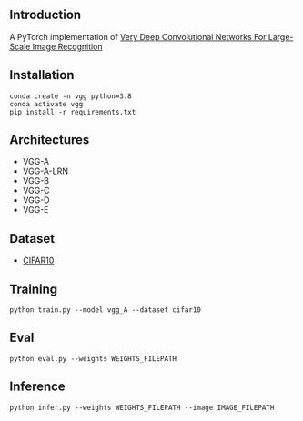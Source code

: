 ## Introduction
A PyTorch implementation of [Very Deep Convolutional Networks For Large-Scale Image Recognition](https://arxiv.org/pdf/1409.1556.pdf)

## Installation

```
conda create -n vgg python=3.8
conda activate vgg
pip install -r requirements.txt
```

## Architectures
- VGG-A
- VGG-A-LRN
- VGG-B
- VGG-C
- VGG-D
- VGG-E

## Dataset
- [CIFAR10](https://pytorch.org/vision/stable/generated/torchvision.datasets.CIFAR10.html)

## Training
```
python train.py --model vgg_A --dataset cifar10
```

## Eval
```
python eval.py --weights WEIGHTS_FILEPATH
```
## Inference
```
python infer.py --weights WEIGHTS_FILEPATH --image IMAGE_FILEPATH
```
